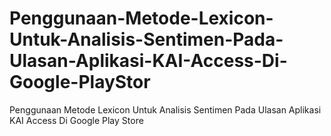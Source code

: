 # Penggunaan-Metode-Lexicon-Untuk-Analisis-Sentimen-Pada-Ulasan-Aplikasi-KAI-Access-Di-Google-PlayStor
Penggunaan Metode Lexicon Untuk Analisis Sentimen Pada Ulasan Aplikasi KAI Access Di Google Play Store
